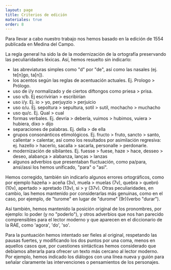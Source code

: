 ```yaml
---
layout: page
title: Criterios de edición
materiales: true
order: 8
---
```


Para llevar a cabo nuestro trabajo nos hemos basado en la edición de 1554 publicada en Medina del Campo.

La regla general ha sido la de la modernización de la ortografía preservando las peculiaridades léxicas. Así, hemos resuelto sin indicarlo:

 * las abreviaturas simples como "d" por "de", así como las nasales (ej. te[n]go, ta[n]).
 * los acentos según las reglas de acentuación actuales. Ej. Prologo > Prólogo.
 * uso de i/y normalizado y de ciertos diftongos como priesa > prisa. 
 * uso v/b. Ej escrivirian > escribirían
 * uso i/y. Ej. io > yo, perjuyzio > perjuicio
 * uso o/u. Ej. sepoltura > sepultura, sotil > sutil, mochacho > muchacho
 * uso qu/c. Ej. Qual > cual
 * formas verbales. Ej. devria > debería, vuimos > hubimos, vuiera > hubiera, dixo > dijo
 * separaciones de palabras. Ej. della > de ella
 * grupos consonánticos etimológicos. Ej. fructo > fruto, sancto > santo, callentar > calentar, así como los resultados por asimilación regresiva: ej. hazello > hacerlo, sacalla > sacarla, personalle > perdonarle.
 * modernización de sibilantes. Ej. fuesse > fuese, haze > hace, desseo > deseo, alabança > alabanza, lanças > lanzas
 * algunos adverbios que presentaban fluctuación, como pa/para, ansi/assi los hemos unificado, "para" o "así".

Hemos corregido, también sin indicarlo algunos errores ortográficos, como por ejemplo hazeña > aceña (3v), muela > muelas (7v), quebra > quebró (10v), apertado > apretado (13v), si > y (37v). Otras peculiaridades, en cambio, las hemos mantenido por considerarlas más genuinas, como en el caso, por ejemplo, de "turome" en lugar de "durome" (9r)(verbo "durar").

Así también, hemos mantenido la posición original de los pronombres, por ejemplo: lo poder (y no "poderlo"), y otros adverbios que nos han parecido comprensibles para el lector moderno y que aparecen en el diccionario de la RAE, como 'agora', 'do', 'so'.

Para la puntuación hemos intentado ser fieles al original, respetando las pausas fuertes, y modificando los dos puntos por una coma, menos en aquellos casos que, por cuestiones sintácticas hemos considerado que debíamos alterarla para ofrecer un texto más cercano al lector moderno. Por ejemplo, hemos indicado los diálogos con una línea nueva y guión para señalar claramente las intervenciones o pensamientos de los personajes.